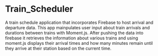 # Train_Scheduler

A train schedule application that incorporates Firebase to host arrival and departure data. This app mainpulates user input about train arrivals and durations between trains with Moment.js. After pushing the data into firebase it retrieves the information about various trains and using moment.js displays their arrival times and how many minutes remain until they arrive at their station based on the current time. 
